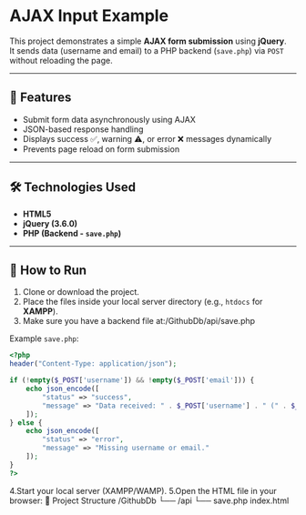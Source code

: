 # AJAX Input Example

This project demonstrates a simple **AJAX form submission** using **jQuery**.  
It sends data (username and email) to a PHP backend (`save.php`) via `POST` without reloading the page.

---

## 📌 Features
- Submit form data asynchronously using AJAX
- JSON-based response handling
- Displays success ✅, warning ⚠️, or error ❌ messages dynamically
- Prevents page reload on form submission

---

## 🛠️ Technologies Used
- **HTML5**
- **jQuery (3.6.0)**
- **PHP (Backend - `save.php`)**

---

## 🚀 How to Run

1. Clone or download the project.
2. Place the files inside your local server directory (e.g., `htdocs` for **XAMPP**).
3. Make sure you have a backend file at:/GithubDb/api/save.php

Example `save.php`:

```php
<?php
header("Content-Type: application/json");

if (!empty($_POST['username']) && !empty($_POST['email'])) {
    echo json_encode([
        "status" => "success",
        "message" => "Data received: " . $_POST['username'] . " (" . $_POST['email'] . ")"
    ]);
} else {
    echo json_encode([
        "status" => "error",
        "message" => "Missing username or email."
    ]);
}
?>
```
4.Start your local server (XAMPP/WAMP).
5.Open the HTML file in your browser:
📂 Project Structure
/GithubDb
 └── /api
     └── save.php
index.html

